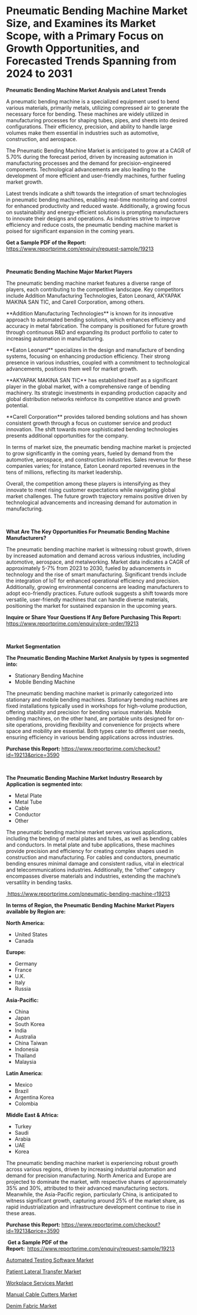<p><h1>Pneumatic Bending Machine Market Size, and Examines its Market Scope, with a Primary Focus on Growth Opportunities, and Forecasted Trends Spanning from 2024 to 2031</h1></p><p><strong>Pneumatic Bending Machine Market Analysis and Latest Trends</strong></p>
<p><p>A pneumatic bending machine is a specialized equipment used to bend various materials, primarily metals, utilizing compressed air to generate the necessary force for bending. These machines are widely utilized in manufacturing processes for shaping tubes, pipes, and sheets into desired configurations. Their efficiency, precision, and ability to handle large volumes make them essential in industries such as automotive, construction, and aerospace.</p><p>The Pneumatic Bending Machine Market is anticipated to grow at a CAGR of 5.70% during the forecast period, driven by increasing automation in manufacturing processes and the demand for precision-engineered components. Technological advancements are also leading to the development of more efficient and user-friendly machines, further fueling market growth. </p><p>Latest trends indicate a shift towards the integration of smart technologies in pneumatic bending machines, enabling real-time monitoring and control for enhanced productivity and reduced waste. Additionally, a growing focus on sustainability and energy-efficient solutions is prompting manufacturers to innovate their designs and operations. As industries strive to improve efficiency and reduce costs, the pneumatic bending machine market is poised for significant expansion in the coming years.</p></p>
<p><strong>Get a Sample PDF of the Report:&nbsp;</strong> <a href="https://www.reportprime.com/enquiry/request-sample/19213?utm_campaign=1837&utm_medium=2&utm_source=Github&utm_content=ia&utm_term=22112024&utm_id=pneumatic-bending-machine">https://www.reportprime.com/enquiry/request-sample/19213</a></p>
<p>&nbsp;</p>
<p><strong>Pneumatic Bending Machine Major Market Players</strong></p>
<p><p>The pneumatic bending machine market features a diverse range of players, each contributing to the competitive landscape. Key competitors include Addition Manufacturing Technologies, Eaton Leonard, AKYAPAK MAKINA SAN TIC, and Carell Corporation, among others.</p><p>**Addition Manufacturing Technologies** is known for its innovative approach to automated bending solutions, which enhances efficiency and accuracy in metal fabrication. The company is positioned for future growth through continuous R&D and expanding its product portfolio to cater to increasing automation in manufacturing.</p><p>**Eaton Leonard** specializes in the design and manufacture of bending systems, focusing on enhancing production efficiency. Their strong presence in various industries, coupled with a commitment to technological advancements, positions them well for market growth.</p><p>**AKYAPAK MAKINA SAN TIC** has established itself as a significant player in the global market, with a comprehensive range of bending machinery. Its strategic investments in expanding production capacity and global distribution networks reinforce its competitive stance and growth potential.</p><p>**Carell Corporation** provides tailored bending solutions and has shown consistent growth through a focus on customer service and product innovation. The shift towards more sophisticated bending technologies presents additional opportunities for the company.</p><p>In terms of market size, the pneumatic bending machine market is projected to grow significantly in the coming years, fueled by demand from the automotive, aerospace, and construction industries. Sales revenue for these companies varies; for instance, Eaton Leonard reported revenues in the tens of millions, reflecting its market leadership.</p><p>Overall, the competition among these players is intensifying as they innovate to meet rising customer expectations while navigating global market challenges. The future growth trajectory remains positive driven by technological advancements and increasing demand for automation in manufacturing.</p></p>
<p>&nbsp;</p>
<p><strong>What Are The Key Opportunities For Pneumatic Bending Machine Manufacturers?</strong></p>
<p><p>The pneumatic bending machine market is witnessing robust growth, driven by increased automation and demand across various industries, including automotive, aerospace, and metalworking. Market data indicates a CAGR of approximately 5-7% from 2023 to 2030, fueled by advancements in technology and the rise of smart manufacturing. Significant trends include the integration of IoT for enhanced operational efficiency and precision. Additionally, growing environmental concerns are leading manufacturers to adopt eco-friendly practices. Future outlook suggests a shift towards more versatile, user-friendly machines that can handle diverse materials, positioning the market for sustained expansion in the upcoming years.</p></p>
<p><strong>Inquire or Share Your Questions If Any Before Purchasing This Report:</strong> <a href="https://www.reportprime.com/enquiry/pre-order/19213?utm_campaign=1837&utm_medium=2&utm_source=Github&utm_content=ia&utm_term=22112024&utm_id=pneumatic-bending-machine">https://www.reportprime.com/enquiry/pre-order/19213</a></p>
<p>&nbsp;</p>
<p><strong>Market Segmentation</strong></p>
<p><strong>The Pneumatic Bending Machine Market Analysis by types is segmented into:</strong></p>
<p><ul><li>Stationary Bending Machine</li><li>Mobile Bending Machine</li></ul></p>
<p><p>The pneumatic bending machine market is primarily categorized into stationary and mobile bending machines. Stationary bending machines are fixed installations typically used in workshops for high-volume production, offering stability and precision for bending various materials. Mobile bending machines, on the other hand, are portable units designed for on-site operations, providing flexibility and convenience for projects where space and mobility are essential. Both types cater to different user needs, ensuring efficiency in various bending applications across industries.</p></p>
<p><strong>Purchase this Report:&nbsp;</strong><a href="https://www.reportprime.com/checkout?id=19213&price=3590&utm_campaign=1837&utm_medium=2&utm_source=Github&utm_content=ia&utm_term=22112024&utm_id=pneumatic-bending-machine">https://www.reportprime.com/checkout?id=19213&price=3590</a></p>
<p>&nbsp;</p>
<p><strong>The Pneumatic Bending Machine Market Industry Research by Application is segmented into:</strong></p>
<p><ul><li>Metal Plate</li><li>Metal Tube</li><li>Cable</li><li>Conductor</li><li>Other</li></ul></p>
<p><p>The pneumatic bending machine market serves various applications, including the bending of metal plates and tubes, as well as bending cables and conductors. In metal plate and tube applications, these machines provide precision and efficiency for creating complex shapes used in construction and manufacturing. For cables and conductors, pneumatic bending ensures minimal damage and consistent radius, vital in electrical and telecommunications industries. Additionally, the "other" category encompasses diverse materials and industries, extending the machine’s versatility in bending tasks.</p></p>
<p><a href="https://www.reportprime.com/pneumatic-bending-machine-r19213?utm_campaign=1837&utm_medium=2&utm_source=Github&utm_content=ia&utm_term=22112024&utm_id=pneumatic-bending-machine">&nbsp;https://www.reportprime.com/pneumatic-bending-machine-r19213</a></p>
<p><strong>In terms of Region, the Pneumatic Bending Machine Market Players available by Region are:</strong></p>
<p>
    <p> <strong> North America: </strong>
        <ul>
            <li>United States</li>
            <li>Canada</li>
        </ul>
        </p> 
    <p> <strong> Europe: </strong>
        <ul>
            <li>Germany</li>
            <li>France</li>
            <li>U.K.</li>
            <li>Italy</li>
            <li>Russia</li>
        </ul>
        </p> 
    <p> <strong> Asia-Pacific: </strong>
        <ul>
            <li>China</li>
            <li>Japan</li>
            <li>South Korea</li>
            <li>India</li>
            <li>Australia</li>
            <li>China Taiwan</li>
            <li>Indonesia</li>
            <li>Thailand</li>
            <li>Malaysia</li>
        </ul>
        </p> 
    <p> <strong> Latin America: </strong>
        <ul>
            <li>Mexico</li>
            <li>Brazil</li>
            <li>Argentina Korea</li>
            <li>Colombia</li>
        </ul>
        </p> 
    <p> <strong> Middle East & Africa: </strong>
        <ul>
            <li>Turkey</li>
            <li>Saudi</li>
            <li>Arabia</li>
            <li>UAE</li>
            <li>Korea</li>
        </ul>
    </p>
    </p>
<p><p>The pneumatic bending machine market is experiencing robust growth across various regions, driven by increasing industrial automation and demand for precision manufacturing. North America and Europe are projected to dominate the market, with respective shares of approximately 35% and 30%, attributed to their advanced manufacturing sectors. Meanwhile, the Asia-Pacific region, particularly China, is anticipated to witness significant growth, capturing around 25% of the market share, as rapid industrialization and infrastructure development continue to rise in these areas.</p></p>
<p><strong>Purchase this Report: </strong><a href="https://www.reportprime.com/checkout?id=19213&price=3590&utm_campaign=1837&utm_medium=2&utm_source=Github&utm_content=ia&utm_term=22112024&utm_id=pneumatic-bending-machine">https://www.reportprime.com/checkout?id=19213&price=3590</a></p>
<p>&nbsp;<strong>Get a Sample PDF of the Report:&nbsp;&nbsp;</strong><a href="https://www.reportprime.com/enquiry/request-sample/19213?utm_campaign=1837&utm_medium=2&utm_source=Github&utm_content=ia&utm_term=22112024&utm_id=pneumatic-bending-machine">https://www.reportprime.com/enquiry/request-sample/19213</a></p>
<p><strong></strong></p>
<p><p><a href="https://issuu.com/reportprime-2/docs/automated-testing-software-market-s_e2cde969731abf?utm_campaign=1837&utm_medium=2&utm_source=Github&utm_content=ia&utm_term=22112024&utm_id=pneumatic-bending-machine">Automated Testing Software Market</a></p><p><a href="https://www.linkedin.com/pulse/assessing-patient-lateral-transfer-market-segmentation-type-57ble?utm_campaign=1837&utm_medium=2&utm_source=Github&utm_content=ia&utm_term=22112024&utm_id=pneumatic-bending-machine">Patient Lateral Transfer Market</a></p><p><a href="https://issuu.com/reportprime-2/docs/workplace-services-market-size-2030_169ce34e876397?utm_campaign=1837&utm_medium=2&utm_source=Github&utm_content=ia&utm_term=22112024&utm_id=pneumatic-bending-machine">Workplace Services Market</a></p><p><a href="https://github.com/arvelm4nthig/Market-Research-Report-List-1/blob/main/manual-cable-cutters-market.md?utm_campaign=1837&utm_medium=2&utm_source=Github&utm_content=ia&utm_term=22112024&utm_id=pneumatic-bending-machine">Manual Cable Cutters Market</a></p><p><a href="https://www.linkedin.com/pulse/comprehensive-evaluation-denim-fabric-market-size-anticipating-dkvxe?utm_campaign=1837&utm_medium=2&utm_source=Github&utm_content=ia&utm_term=22112024&utm_id=pneumatic-bending-machine">Denim Fabric Market</a></p></p>